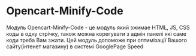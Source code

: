 # Opencart-Minify-Code
Модуль Opencart-Minify-Code - це модуль який зжимае HTML, JS, CSS коды в одну стрічку, також можна корегувати з адмін панелі які саме коди треба Вам зжати. Цей модуль допоможе при оптимізації Вашого сайту(інтенет магазину) в системі GooglePage Speed
